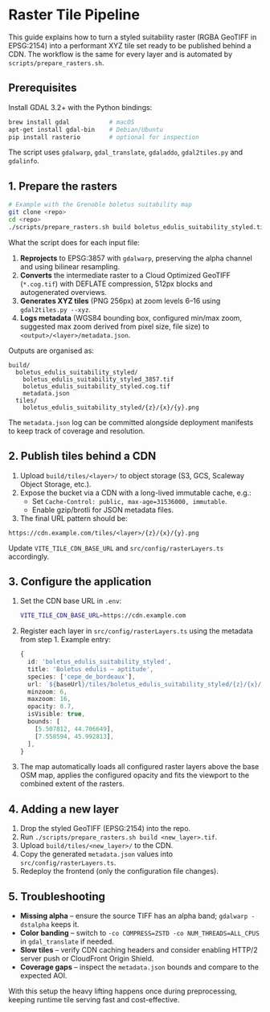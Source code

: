 # Raster Tile Pipeline

This guide explains how to turn a styled suitability raster (RGBA GeoTIFF in EPSG:2154) into a performant XYZ tile set ready to be published behind a CDN. The workflow is the same for every layer and is automated by `scripts/prepare_rasters.sh`.

## Prerequisites

Install GDAL 3.2+ with the Python bindings:

```bash
brew install gdal           # macOS
apt-get install gdal-bin    # Debian/Ubuntu
pip install rasterio        # optional for inspection
```

The script uses `gdalwarp`, `gdal_translate`, `gdaladdo`, `gdal2tiles.py` and `gdalinfo`.

## 1. Prepare the rasters

```bash
# Example with the Grenoble boletus suitability map
git clone <repo>
cd <repo>
./scripts/prepare_rasters.sh build boletus_edulis_suitability_styled.tif another_layer.tif
```

What the script does for each input file:

1. **Reprojects** to EPSG:3857 with `gdalwarp`, preserving the alpha channel and using bilinear resampling.
2. **Converts** the intermediate raster to a Cloud Optimized GeoTIFF (`*.cog.tif`) with DEFLATE compression, 512px blocks and autogenerated overviews.
3. **Generates XYZ tiles** (PNG 256px) at zoom levels 6–16 using `gdal2tiles.py --xyz`.
4. **Logs metadata** (WGS84 bounding box, configured min/max zoom, suggested max zoom derived from pixel size, file size) to `<output>/<layer>/metadata.json`.

Outputs are organised as:

```
build/
  boletus_edulis_suitability_styled/
    boletus_edulis_suitability_styled_3857.tif
    boletus_edulis_suitability_styled.cog.tif
    metadata.json
  tiles/
    boletus_edulis_suitability_styled/{z}/{x}/{y}.png
```

The `metadata.json` log can be committed alongside deployment manifests to keep track of coverage and resolution.

## 2. Publish tiles behind a CDN

1. Upload `build/tiles/<layer>/` to object storage (S3, GCS, Scaleway Object Storage, etc.).
2. Expose the bucket via a CDN with a long-lived immutable cache, e.g.:
   * Set `Cache-Control: public, max-age=31536000, immutable`.
   * Enable gzip/brotli for JSON metadata files.
3. The final URL pattern should be:

```
https://cdn.example.com/tiles/<layer>/{z}/{x}/{y}.png
```

Update `VITE_TILE_CDN_BASE_URL` and `src/config/rasterLayers.ts` accordingly.

## 3. Configure the application

1. Set the CDN base URL in `.env`:

   ```bash
   VITE_TILE_CDN_BASE_URL=https://cdn.example.com
   ```

2. Register each layer in `src/config/rasterLayers.ts` using the metadata from step 1. Example entry:

   ```ts
   {
     id: 'boletus_edulis_suitability_styled',
     title: 'Boletus edulis – aptitude',
     species: ['cepe_de_bordeaux'],
     url: `${baseUrl}/tiles/boletus_edulis_suitability_styled/{z}/{x}/{y}.png`,
     minzoom: 6,
     maxzoom: 16,
     opacity: 0.7,
     isVisible: true,
     bounds: [
       [5.507812, 44.706649],
       [7.558594, 45.992813],
     ],
   }
   ```

3. The map automatically loads all configured raster layers above the base OSM map, applies the configured opacity and fits the viewport to the combined extent of the rasters.

## 4. Adding a new layer

1. Drop the styled GeoTIFF (EPSG:2154) into the repo.
2. Run `./scripts/prepare_rasters.sh build <new_layer>.tif`.
3. Upload `build/tiles/<new_layer>/` to the CDN.
4. Copy the generated `metadata.json` values into `src/config/rasterLayers.ts`.
5. Redeploy the frontend (only the configuration file changes).

## 5. Troubleshooting

- **Missing alpha** – ensure the source TIFF has an alpha band; `gdalwarp -dstalpha` keeps it.
- **Color banding** – switch to `-co COMPRESS=ZSTD -co NUM_THREADS=ALL_CPUS` in `gdal_translate` if needed.
- **Slow tiles** – verify CDN caching headers and consider enabling HTTP/2 server push or CloudFront Origin Shield.
- **Coverage gaps** – inspect the `metadata.json` bounds and compare to the expected AOI.

With this setup the heavy lifting happens once during preprocessing, keeping runtime tile serving fast and cost-effective.
